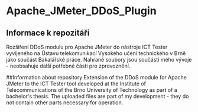 # Apache_JMeter_DDoS_Plugin

## Informace k repozitáři
Rozšíření DDoS modulu pro Apache JMeter do nástroje ICT Tester vyvíjeného na Ústavu telekomunikací Vysokého učení technického v Brně jako součást Bakalářské práce. Nahrané soubory jsou součástí mého vývoje - neobsahuje další potřebné části pro zprovoznění.

##Information about repository
Extension of the DDoS module for Apache JMeter to the ICT Tester tool developed at the Institute of Telecommunications of the Brno University of Technology as part of a bachelor's thesis. The uploaded files are part of my development - they do not contain other parts necessary for operation.
